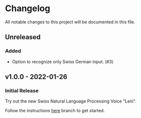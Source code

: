 # Changelog
All notable changes to this project will be documented in this file.

## Unreleased

### Added
- Option to recognize only Swiss German input. (#3)

## v1.0.0 - 2022-01-26
### Initial Release
Try out the new Swiss Natural Language Processing Voice "Leni".

Follow the instructions [here](https://github.com/isolutionsag/cognitive-services-speech-demo/tree/v1.0.0) branch to get started.